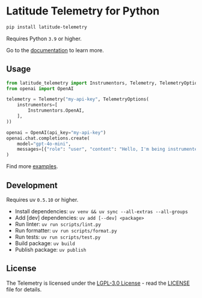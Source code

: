 # Latitude Telemetry for Python

```sh
pip install latitude-telemetry
```

Requires Python `3.9` or higher.

Go to the [documentation](https://docs.latitude.so/guides/sdk/python#telemetry) to learn more.

## Usage

```python
from latitude_telemetry import Instrumentors, Telemetry, TelemetryOptions
from openai import OpenAI

telemetry = Telemetry("my-api-key", TelemetryOptions(
    instrumentors=[
        Instrumentors.OpenAI,
    ],
))

openai = OpenAI(api_key="my-api-key")
openai.chat.completions.create(
    model="gpt-4o-mini",
    messages=[{"role": "user", "content": "Hello, I'm being instrumented!"}],
)
```

Find more [examples](https://github.com/latitude-dev/latitude-llm/tree/main/examples/sdks/python/telemetry).

## Development

Requires uv `0.5.10` or higher.

- Install dependencies: `uv venv && uv sync --all-extras --all-groups`
- Add [dev] dependencies: `uv add [--dev] <package>`
- Run linter: `uv run scripts/lint.py`
- Run formatter: `uv run scripts/format.py`
- Run tests: `uv run scripts/test.py`
- Build package: `uv build`
- Publish package: `uv publish`

## License

The Telemetry is licensed under the [LGPL-3.0 License](https://opensource.org/licenses/LGPL-3.0) - read the [LICENSE](/LICENSE) file for details.
